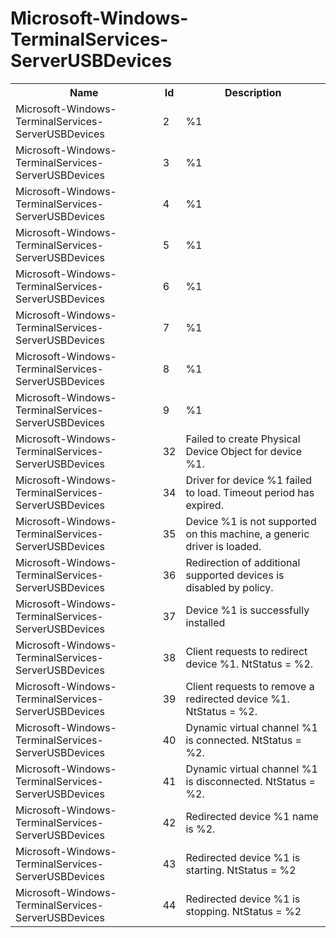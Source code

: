 # Microsoft-Windows-TerminalServices-ServerUSBDevices

<table>
<colgroup><col/><col/><col/></colgroup>
<tr><th>Name</th><th>Id</th><th>Description</th></tr>
<tr><td>Microsoft-Windows-TerminalServices-ServerUSBDevices</td><td>2</td><td>%1</td></tr>
<tr><td>Microsoft-Windows-TerminalServices-ServerUSBDevices</td><td>3</td><td>%1</td></tr>
<tr><td>Microsoft-Windows-TerminalServices-ServerUSBDevices</td><td>4</td><td>%1</td></tr>
<tr><td>Microsoft-Windows-TerminalServices-ServerUSBDevices</td><td>5</td><td>%1</td></tr>
<tr><td>Microsoft-Windows-TerminalServices-ServerUSBDevices</td><td>6</td><td>%1</td></tr>
<tr><td>Microsoft-Windows-TerminalServices-ServerUSBDevices</td><td>7</td><td>%1</td></tr>
<tr><td>Microsoft-Windows-TerminalServices-ServerUSBDevices</td><td>8</td><td>%1</td></tr>
<tr><td>Microsoft-Windows-TerminalServices-ServerUSBDevices</td><td>9</td><td>%1</td></tr>
<tr><td>Microsoft-Windows-TerminalServices-ServerUSBDevices</td><td>32</td><td>Failed to create Physical Device Object for device %1.</td></tr>
<tr><td>Microsoft-Windows-TerminalServices-ServerUSBDevices</td><td>34</td><td>Driver for device %1 failed to load. Timeout period has expired.</td></tr>
<tr><td>Microsoft-Windows-TerminalServices-ServerUSBDevices</td><td>35</td><td>Device %1 is not supported on this machine, a generic driver is loaded.</td></tr>
<tr><td>Microsoft-Windows-TerminalServices-ServerUSBDevices</td><td>36</td><td>Redirection of additional supported devices is disabled by policy.</td></tr>
<tr><td>Microsoft-Windows-TerminalServices-ServerUSBDevices</td><td>37</td><td>Device %1 is successfully installed</td></tr>
<tr><td>Microsoft-Windows-TerminalServices-ServerUSBDevices</td><td>38</td><td>Client requests to redirect device %1.  NtStatus = %2.</td></tr>
<tr><td>Microsoft-Windows-TerminalServices-ServerUSBDevices</td><td>39</td><td>Client requests to remove a redirected device %1.  NtStatus = %2.</td></tr>
<tr><td>Microsoft-Windows-TerminalServices-ServerUSBDevices</td><td>40</td><td>Dynamic virtual channel %1 is connected.  NtStatus = %2.</td></tr>
<tr><td>Microsoft-Windows-TerminalServices-ServerUSBDevices</td><td>41</td><td>Dynamic virtual channel %1 is disconnected.  NtStatus = %2.</td></tr>
<tr><td>Microsoft-Windows-TerminalServices-ServerUSBDevices</td><td>42</td><td>Redirected device %1 name is %2.</td></tr>
<tr><td>Microsoft-Windows-TerminalServices-ServerUSBDevices</td><td>43</td><td>Redirected device %1 is starting. NtStatus = %2</td></tr>
<tr><td>Microsoft-Windows-TerminalServices-ServerUSBDevices</td><td>44</td><td>Redirected device %1 is stopping. NtStatus = %2</td></tr>
</table>
